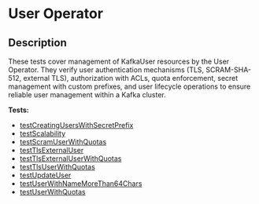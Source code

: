 # **User Operator**

## Description

These tests cover management of KafkaUser resources by the User Operator. 
They verify user authentication mechanisms (TLS, SCRAM-SHA-512, external TLS), authorization with ACLs, quota enforcement, secret management with custom prefixes, and user lifecycle operations to ensure reliable user management within a Kafka cluster.

<!-- generated part -->
**Tests:**
- [testCreatingUsersWithSecretPrefix](../io.strimzi.systemtest.operators.user.UserST.md)
- [testScalability](../io.strimzi.systemtest.performance.UserOperatorScalabilityPerformance.md)
- [testScramUserWithQuotas](../io.strimzi.systemtest.operators.user.UserST.md)
- [testTlsExternalUser](../io.strimzi.systemtest.operators.user.UserST.md)
- [testTlsExternalUserWithQuotas](../io.strimzi.systemtest.operators.user.UserST.md)
- [testTlsUserWithQuotas](../io.strimzi.systemtest.operators.user.UserST.md)
- [testUpdateUser](../io.strimzi.systemtest.operators.user.UserST.md)
- [testUserWithNameMoreThan64Chars](../io.strimzi.systemtest.operators.user.UserST.md)
- [testUserWithQuotas](../io.strimzi.systemtest.operators.user.UserST.md)
